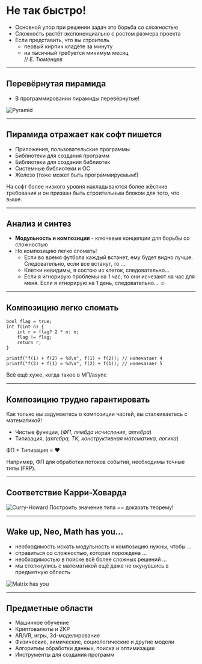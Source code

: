 # Не так быстро!

- Основной упор при решении задач это борьба со *сложностью*
- Сложность растёт экспоненциально с ростом размера проекта
- Если представить, что вы строитель
    - первый кирпич кладёте за минуту
    - на тысячный требуется минимум месяц <br /> 
      // _Е. Тюменцев_

----

## Перевёрнутая пирамида

- В программировании пирамиды перевёрнутые!

![Pyramid](slides/03-not-so-fast/pyramid.jpg) <!-- .element: style="max-height: 400px;" class="plain" -->

----

## Пирамида отражает как софт пишется

- Приложения, пользовательские программы
- Библиотеки для создания программ
- Библиотеки для создания библиотек
- Системные библиотеки и ОС
- Железо (тоже может быть программируемым!)

На софт более низкого уровня накладываются более жёсткие требования
и он призван быть строительным блоком для того, что выше. 

----

## Анализ и синтез

- **Модульность и композиция** - ключевые концепции для борьбы со сложностью
- Но композицию легко сломать!
    - Если во время футбола каждый встанет, ему будет видно лучше.
        Следовательно, если все встанут, то ...
    - Клетки невидимы, я состою из клеток, следовательно...
    - Если я игнорирую проблемы на 1 час, то они исчезают на час для меня. 
        Если я игнорирую на 1 день, следовательно... ☺

----

## Композицию легко сломать

```clang
bool flag = true;
int f(int n) { 
    int r = flag? 2 * n: n;
    flag != flag;
    return r;
}

printf("f(1) + f(2) = %d\n", f(1) + f(2)); // напечатает 4
printf("f(2) + f(1) = %d\n", f(2) + f(1)); // напечатает 5
```

Всё ещё хуже, когда такое в МП/async <!-- .element class="fragment" -->

----

## Композицию трудно гарантировать

Как только вы задумаетесь о композиции частей, вы сталкиваетесь с математикой!

- Чистые функции, (_ФП, лямбда исчисление, алгебра_)
- Типизация, (_алгебра, ТК, конструктивная математика, логика_)

ФП + Типизация = ♥

Например, ФП для обработки потоков событий, необходимы точные типы (FRP).

----

## Соответствие Карри-Ховарда

![Curry-Howard](slides/03-not-so-fast/curry-howard.png) <!-- .element height="500" -->
Построить значение типа == доказать теорему! 

----

## Wake up, Neo, Math has you... 

- необходимость искать модульность и композицию нужны, чтобы ...
- справиться со сложностью, которая порождена ...
- необходимостью в поиске всё более сложных решений ...
- мы столкнулись с математикой ещё даже не окунувшись в предметную область

![Matrix has you](slides/03-not-so-fast/matrix.jpg) <!-- .element height="300" -->

----

## Предметные области

- Машинное обучение
- Криптовалюты и ZKP
- AR/VR, игры, 3d-моделирование
- Физические, химические, социологические и другие модели
- Алгоритмы обработки данных, поиска и оптимизации
- Инструменты для создания программ
